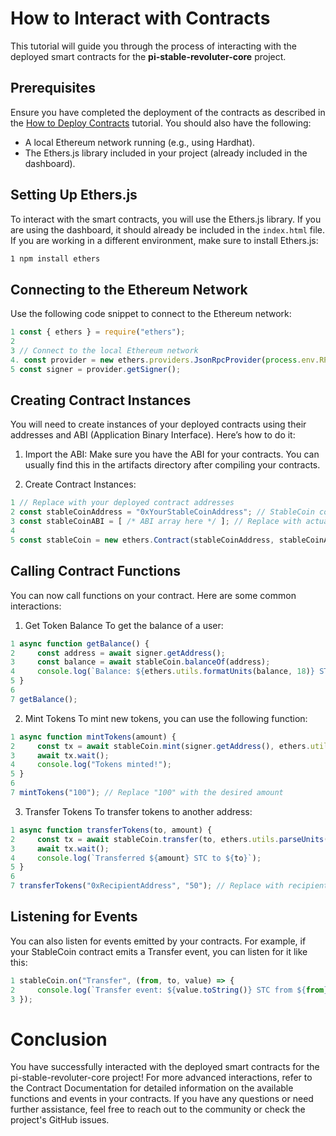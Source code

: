 # How to Interact with Contracts

This tutorial will guide you through the process of interacting with the deployed smart contracts for the **pi-stable-revoluter-core** project.

## Prerequisites

Ensure you have completed the deployment of the contracts as described in the [How to Deploy Contracts](deploying.md) tutorial. You should also have the following:

- A local Ethereum network running (e.g., using Hardhat).
- The Ethers.js library included in your project (already included in the dashboard).

## Setting Up Ethers.js

To interact with the smart contracts, you will use the Ethers.js library. If you are using the dashboard, it should already be included in the `index.html` file. If you are working in a different environment, make sure to install Ethers.js:

```bash
1 npm install ethers
```

## Connecting to the Ethereum Network
Use the following code snippet to connect to the Ethereum network:

```javascript
1 const { ethers } = require("ethers");
2 
3 // Connect to the local Ethereum network
4. const provider = new ethers.providers.JsonRpcProvider(process.env.RPC_URL);
5 const signer = provider.getSigner();
```

## Creating Contract Instances
You will need to create instances of your deployed contracts using their addresses and ABI (Application Binary Interface). Here’s how to do it:

1. Import the ABI: Make sure you have the ABI for your contracts. You can usually find this in the artifacts directory after compiling your contracts.

2. Create Contract Instances:

```javascript
1 // Replace with your deployed contract addresses
2 const stableCoinAddress = "0xYourStableCoinAddress"; // StableCoin contract address
3 const stableCoinABI = [ /* ABI array here */ ]; // Replace with actual ABI
4 
5 const stableCoin = new ethers.Contract(stableCoinAddress, stableCoinABI, signer
```

## Calling Contract Functions
You can now call functions on your contract. Here are some common interactions:

1. Get Token Balance
To get the balance of a user:

```javascript
1 async function getBalance() {
2     const address = await signer.getAddress();
3     const balance = await stableCoin.balanceOf(address);
4     console.log(`Balance: ${ethers.utils.formatUnits(balance, 18)} STC`);
5 }
6 
7 getBalance();
```

2. Mint Tokens
To mint new tokens, you can use the following function:

```javascript
1 async function mintTokens(amount) {
2     const tx = await stableCoin.mint(signer.getAddress(), ethers.utils.parseUnits(amount, 18));
3     await tx.wait();
4     console.log("Tokens minted!");
5 }
6 
7 mintTokens("100"); // Replace "100" with the desired amount
```

3. Transfer Tokens
To transfer tokens to another address:

```javascript
1 async function transferTokens(to, amount) {
2     const tx = await stableCoin.transfer(to, ethers.utils.parseUnits(amount, 18));
3     await tx.wait();
4     console.log(`Transferred ${amount} STC to ${to}`);
5 }
6 
7 transferTokens("0xRecipientAddress", "50"); // Replace with recipient address
```

## Listening for Events
You can also listen for events emitted by your contracts. For example, if your StableCoin contract emits a Transfer event, you can listen for it like this:

```javascript
1 stableCoin.on("Transfer", (from, to, value) => {
2     console.log(`Transfer event: ${value.toString()} STC from ${from} to ${to}`);
3 });
```

# Conclusion
You have successfully interacted with the deployed smart contracts for the pi-stable-revoluter-core project! For more advanced interactions, refer to the Contract Documentation for detailed information on the available functions and events in your contracts. If you have any questions or need further assistance, feel free to reach out to the community or check the project's GitHub issues.
